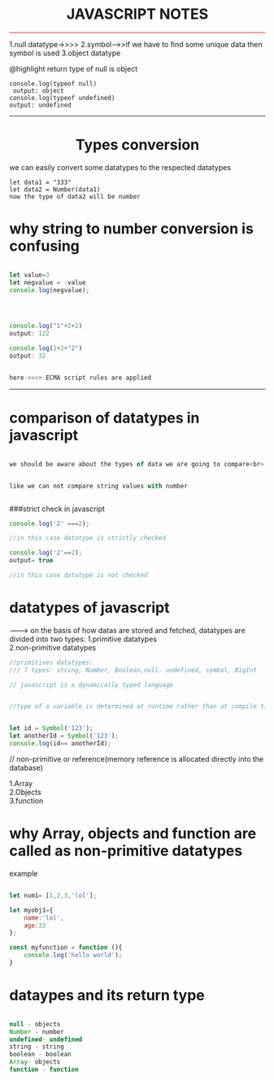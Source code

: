 <h1 style="text-align:center">JAVASCRIPT NOTES</h1>

<hr style="background-color:red">

1.null datatype->>>>
2.symbol-->>if we have to find some unique data then symbol is used
3.object datatype 


@highlight return type of null is object

```console.log(typeof null)```<br>
``` output: object```<br>
```console.log(typeof undefined)```<br>
```output: undefined```

<hr>

<h1 style="text-align:center"> Types conversion</h1>
we can easily convert some datatypes to the respected datatypes<br>

```let data1 = "333"```<br>
```let data2 = Number(data1)```<br>
```now the type of data2 will be number```



# why string to number conversion is confusing

```javascript

let value=3
let negvalue = -value
console.log(negvalue);




console.log("1"+2+2)
output: 122

console.log(1+2+"2")
output: 32


here->>>> ECMA script rules are applied 
```


<hr>

# comparison of datatypes in javascript
```javascript

we should be aware about the types of data we are going to compare<br>


like we can not compare string values with number



```

###strict check in javascript

```javascript
console.log('2' ===2);

//in this case datatype is strictly checked

console.log('2'==2);
output= true

//in this case datatype is not checked
```

# datatypes of javascript
---> on the basis of how datas are stored and fetched, datatypes are divided into two types:
1.primitive datatypes<br>
2.non-primitive datatypes<br>



```javascript
//primitives datatypes:
/// 7 types: string, Number, Boolean,null. undefined, symbol, BigInt

```

```javascript
// javascript is a dynamically typed language


//type of a variable is determined at runtime rather than at compile time 


let id = Symbol('123');
let anotherId = Symbol('123');
console.log(id== anotherId);


```


// non-primitive or reference(memory reference is allocated directly into the database)

1.Array<br>
2.Objects<br>
3.function


# why Array, objects and function are called as non-primitive datatypes

example
```javascript

let num1= [1,2,3,'lol'];

let myobj1={
    name:'lol',
    age:33
};

const myfunction = function (){
    console.log('hello world');
}
```




# dataypes and its return type

```javascript

null - objects
Number - number
undefined- undefined
string - string
boolean - boolean
Array- objects
function - function
```